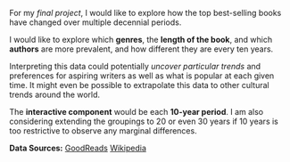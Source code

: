 For my *final project*, I would like to explore how the top best-selling books have changed over multiple decennial periods. 

I would like to explore which **genres**, the **length of the book**, and which **authors** are more prevalent, and how different they are every ten years.

 Interpreting this data could potentially *uncover particular trends* and preferences for aspiring writers as well as what is popular at each given time. It might even be possible to extrapolate this data to other cultural trends around the world.


The **interactive component** would be each **10-year period**. I am also considering extending the groupings to 20 or even 30 years if 10 years is too restrictive to observe any marginal differences.

**Data Sources:**
[GoodReads](https://www.goodreads.com/)
[Wikipedia](https://en.wikipedia.org/wiki/Publishers_Weekly_lists_of_bestselling_novels_in_the_United_States)
